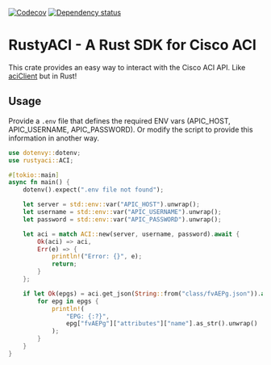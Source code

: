 <!-- [![Crates.io](https://img.shields.io/crates/v/rustyaci.svg)](https://crates.io/crates/rustyaci) -->
<!-- [![Documentation](https://docs.rs/rustyaci/badge.svg)](https://docs.rs/rustyaci/) -->
[![Codecov](https://codecov.io/github/richardstrnad/rustyaci/coverage.svg?branch=main)](https://codecov.io/gh/richardstrnad/rustyaci)
[![Dependency status](https://deps.rs/repo/github/richardstrnad/rustyaci/status.svg)](https://deps.rs/repo/github/richardstrnad/rustyaci)

# RustyACI - A Rust SDK for Cisco ACI
This crate provides an easy way to interact with the Cisco ACI API.
Like [aciClient](https://github.com/richardstrnad/aciClient) but in Rust!

## Usage
Provide a `.env` file that defines the required ENV vars (APIC_HOST, APIC_USERNAME, APIC_PASSWORD).
Or modify the script to provide this information in another way.
```rust
use dotenvy::dotenv;
use rustyaci::ACI;

#[tokio::main]
async fn main() {
    dotenv().expect(".env file not found");

    let server = std::env::var("APIC_HOST").unwrap();
    let username = std::env::var("APIC_USERNAME").unwrap();
    let password = std::env::var("APIC_PASSWORD").unwrap();

    let aci = match ACI::new(server, username, password).await {
        Ok(aci) => aci,
        Err(e) => {
            println!("Error: {}", e);
            return;
        }
    };

    if let Ok(epgs) = aci.get_json(String::from("class/fvAEPg.json")).await {
        for epg in epgs {
            println!(
                "EPG: {:?}",
                epg["fvAEPg"]["attributes"]["name"].as_str().unwrap()
            );
        }
    }
}
```
